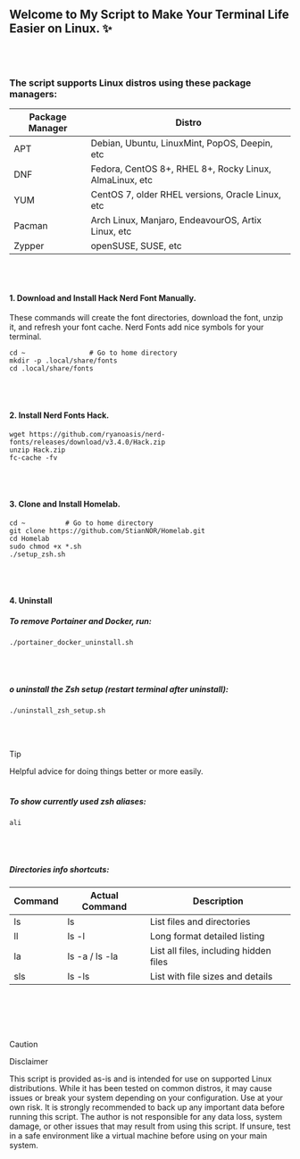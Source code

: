 ## Welcome to My Script to Make Your Terminal Life Easier on Linux. :sparkles:
<br><br>

### The script supports Linux distros using these package managers:
| Package Manager | Distro |
|---------|----------------|
| APT     | Debian, Ubuntu, LinuxMint, PopOS, Deepin, etc  |
| DNF     | Fedora, CentOS 8+, RHEL 8+, Rocky Linux, AlmaLinux, etc  |
| YUM     | CentOS 7, older RHEL versions, Oracle Linux, etc  |
| Pacman  | Arch Linux, Manjaro, EndeavourOS, Artix Linux, etc      |
| Zypper  | openSUSE, SUSE, etc     |

<br><br>
#### 1. Download and Install Hack Nerd Font Manually.
These commands will create the font directories, download the font, unzip it, and refresh your font cache.
Nerd Fonts add nice symbols for your terminal.
```
cd ~                # Go to home directory
mkdir -p .local/share/fonts 
cd .local/share/fonts
```
<br><br>
#### 2. Install Nerd Fonts Hack.
```
wget https://github.com/ryanoasis/nerd-fonts/releases/download/v3.4.0/Hack.zip
unzip Hack.zip
fc-cache -fv
```
<br><br>
#### 3. Clone and Install Homelab.
```
cd ~          # Go to home directory
git clone https://github.com/StianNOR/Homelab.git
cd Homelab
sudo chmod +x *.sh
./setup_zsh.sh
```
<br><br>
#### 4. Uninstall
##### To remove Portainer and Docker, run:
```
./portainer_docker_uninstall.sh
```
<br><br>
##### o uninstall the Zsh setup (restart terminal after uninstall):
```
./uninstall_zsh_setup.sh
```

<br><br>
> [!TIP]
> Helpful advice for doing things better or more easily.
<br><br>
##### To show currently used zsh aliases:
```
ali
```
<br><br>
##### Directories info shortcuts:
| Command | Actual Command | Description                    |
|---------|----------------|-------------------------------|
| ls      | ls             | List files and directories     |
| ll      | ls -l          | Long format detailed listing   |
| la      | ls -a / ls -la | List all files, including hidden files |
| sls     | ls -ls         | List with file sizes and details |

<br><br>
<br><br>

> [!CAUTION]
> Disclaimer

This script is provided as-is and is intended for use on supported Linux distributions. While it has been tested on common distros, it may cause issues or break your system depending on your configuration.
Use at your own risk. It is strongly recommended to back up any important data before running this script.
The author is not responsible for any data loss, system damage, or other issues that may result from using this script.
If unsure, test in a safe environment like a virtual machine before using on your main system.


